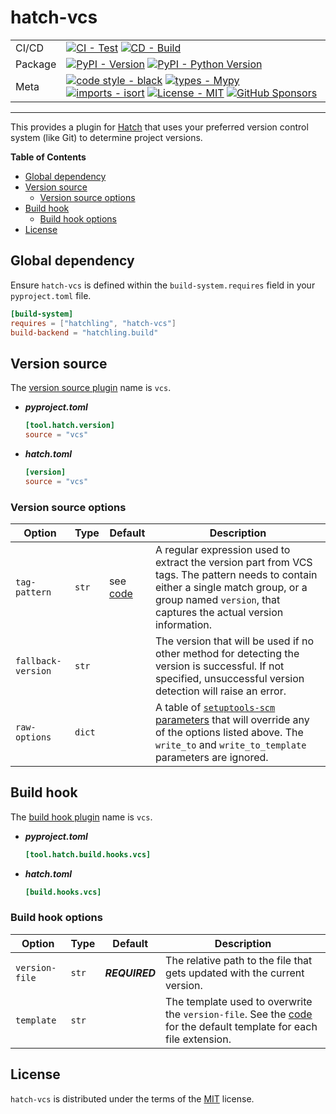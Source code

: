 # hatch-vcs

| | |
| --- | --- |
| CI/CD | [![CI - Test](https://github.com/ofek/hatch-vcs/actions/workflows/test.yml/badge.svg)](https://github.com/ofek/hatch-vcs/actions/workflows/test.yml) [![CD - Build](https://github.com/ofek/hatch-vcs/actions/workflows/build.yml/badge.svg)](https://github.com/ofek/hatch-vcs/actions/workflows/build.yml) |
| Package | [![PyPI - Version](https://img.shields.io/pypi/v/hatch-vcs.svg?logo=pypi&label=PyPI&logoColor=gold)](https://pypi.org/project/hatch-vcs/) [![PyPI - Python Version](https://img.shields.io/pypi/pyversions/hatch-vcs.svg?logo=python&label=Python&logoColor=gold)](https://pypi.org/project/hatch-vcs/) |
| Meta | [![code style - black](https://img.shields.io/badge/code%20style-black-000000.svg)](https://github.com/psf/black) [![types - Mypy](https://img.shields.io/badge/types-Mypy-blue.svg)](https://github.com/ambv/black) [![imports - isort](https://img.shields.io/badge/imports-isort-ef8336.svg)](https://github.com/pycqa/isort) [![License - MIT](https://img.shields.io/badge/license-MIT-9400d3.svg)](https://spdx.org/licenses/) [![GitHub Sponsors](https://img.shields.io/github/sponsors/ofek?logo=GitHub%20Sponsors&style=social)](https://github.com/sponsors/ofek) |

-----

This provides a plugin for [Hatch](https://github.com/ofek/hatch) that uses your preferred version control system (like Git) to determine project versions.

**Table of Contents**

- [Global dependency](#global-dependency)
- [Version source](#version-source)
  - [Version source options](#version-source-options)
- [Build hook](#build-hook)
  - [Build hook options](#build-hook-options)
- [License](#license)

## Global dependency

Ensure `hatch-vcs` is defined within the `build-system.requires` field in your `pyproject.toml` file.

```toml
[build-system]
requires = ["hatchling", "hatch-vcs"]
build-backend = "hatchling.build"
```

## Version source

The [version source plugin](https://ofek.dev/hatch/latest/plugins/version-source/) name is `vcs`.

- ***pyproject.toml***

    ```toml
    [tool.hatch.version]
    source = "vcs"
    ```

- ***hatch.toml***

    ```toml
    [version]
    source = "vcs"
    ```

### Version source options

| Option | Type | Default | Description |
| --- | --- | --- | --- |
| `tag-pattern` | `str` | see [code](https://github.com/pypa/setuptools_scm/blob/v6.4.0/src/setuptools_scm/config.py#L13) | A regular expression used to extract the version part from VCS tags. The pattern needs to contain either a single match group, or a group named `version`, that captures the actual version information. |
| `fallback-version` | `str` | | The version that will be used if no other method for detecting the version is successful. If not specified, unsuccessful version detection will raise an error. |
| `raw-options` | `dict` | | A table of [`setuptools-scm` parameters](https://github.com/pypa/setuptools_scm#configuration-parameters) that will override any of the options listed above. The `write_to` and `write_to_template` parameters are ignored. |

## Build hook

The [build hook plugin](https://ofek.dev/hatch/latest/plugins/build-hook/) name is `vcs`.

- ***pyproject.toml***

    ```toml
    [tool.hatch.build.hooks.vcs]
    ```

- ***hatch.toml***

    ```toml
    [build.hooks.vcs]
    ```

### Build hook options

| Option | Type | Default | Description |
| --- | --- | --- | --- |
| `version-file` | `str` | ***REQUIRED*** | The relative path to the file that gets updated with the current version. |
| `template` | `str` | | The template used to overwrite the `version-file`. See the [code](https://github.com/pypa/setuptools_scm/blob/v6.4.0/src/setuptools_scm/__init__.py#L30-L39) for the default template for each file extension. |

## License

`hatch-vcs` is distributed under the terms of the [MIT](https://spdx.org/licenses/MIT.html) license.
